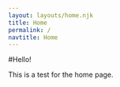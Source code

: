 ```yaml
---
layout: layouts/home.njk
title: Home
permalink: /
navtitle: Home
---
```


#Hello!

This is a test for the home page.